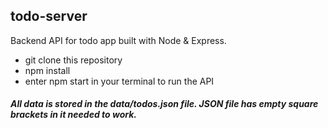 ## todo-server 

Backend API for todo app built with Node & Express. 

- git clone this repository 
- npm install 
- enter npm start in your terminal to run the API 

##### All data is stored in the data/todos.json file. JSON file has empty square brackets in it needed to work.
